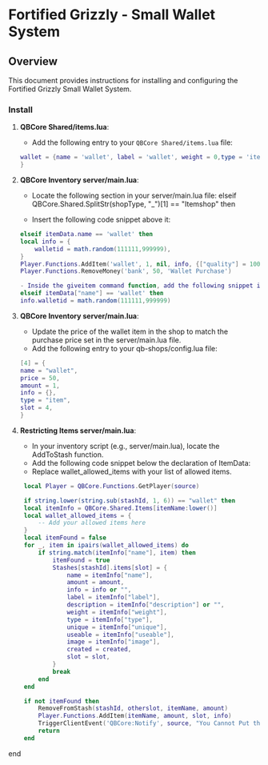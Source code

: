 # Fortified Grizzly - Small Wallet System 

## Overview
This document provides instructions for installing and configuring the Fortified Grizzly Small Wallet System.

### Install

1. **QBCore Shared/items.lua**:
   - Add the following entry to your `QBCore Shared/items.lua` file:

   ```lua
   wallet = {name = 'wallet', label = 'wallet', weight = 0,type = 'item', image = 'wallet.png', unique = true, useable = true, shouldClose = false combinable = nil,description = ''
   }
   ```

2. **QBCore Inventory server/main.lua**:
    - Locate the following section in your server/main.lua file:
    elseif QBCore.Shared.SplitStr(shopType, "_")[1] == "Itemshop" then

    - Insert the following code snippet above it:

    ```lua
    elseif itemData.name == 'wallet' then
    local info = {
        walletid = math.random(111111,999999),
    }
    Player.Functions.AddItem('wallet', 1, nil, info, {["quality"] = 100})
    Player.Functions.RemoveMoney('bank', 50, 'Wallet Purchase')

    - Inside the giveitem command function, add the following snippet inside the if itemData then block:
    elseif itemData["name"] == 'wallet' then
    info.walletid = math.random(111111,999999)
    ```
4. **QBCore Inventory server/main.lua**: 
    - Update the price of the wallet item in the shop to match the purchase price set in the server/main.lua file.
    - Add the following entry to your qb-shops/config.lua file:

    ```lua
    [4] = {
    name = "wallet",
    price = 50,
    amount = 1,
    info = {},
    type = "item",
    slot = 4,
    }
    ```
5. **Restricting Items server/main.lua**:
    - In your inventory script (e.g., server/main.lua), locate the AddToStash function.
    - Add the following code snippet below the declaration of ItemData:
    - Replace wallet_allowed_items with your list of allowed items.

   ```lua    
    local Player = QBCore.Functions.GetPlayer(source)

    if string.lower(string.sub(stashId, 1, 6)) == "wallet" then
    local itemInfo = QBCore.Shared.Items[itemName:lower()]
    local wallet_allowed_items = {
        -- Add your allowed items here
    }
    local itemFound = false
    for _, item in ipairs(wallet_allowed_items) do
        if string.match(itemInfo["name"], item) then
            itemFound = true
            Stashes[stashId].items[slot] = {
                name = itemInfo["name"],
                amount = amount,
                info = info or "",
                label = itemInfo["label"],
                description = itemInfo["description"] or "",
                weight = itemInfo["weight"],
                type = itemInfo["type"],
                unique = itemInfo["unique"],
                useable = itemInfo["useable"],
                image = itemInfo["image"],
                created = created,
                slot = slot,
            }
            break
        end
    end

    if not itemFound then
        RemoveFromStash(stashId, otherslot, itemName, amount)
        Player.Functions.AddItem(itemName, amount, slot, info)
        TriggerClientEvent('QBCore:Notify', source, "You Cannot Put that item here!", "error", 3500)
        return
    end
end
```



